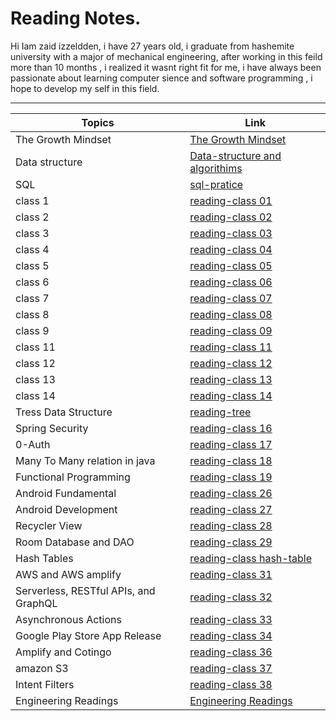 # Reading Notes.

Hi Iam zaid izzeldden, i have 27 years old, i graduate from hashemite university with a major of mechanical engineering, after working in this feild more than 10 months , i realized it wasnt right fit for me, i have always been passionate about learning computer sience and software programming , i hope to develop my self in this field. 

---


| Topics                                | Link                                                          |
|---------------------------------------|---------------------------------------------------------------|
| The Growth Mindset                    | [The Growth Mindset](grouthMindmd)                            |
| Data structure                        | [Data-structure and algorithims](data-tructure-algorithimsmd) |
| SQL                                   | [sql-pratice](sql-practicingmd)                               |
| class 1                               | [reading-class 01](reading-class01md)                         |
| class 2                               | [reading-class 02](reading-class02md)                         |
| class 3                               | [reading-class 03](reading-class03md)                         |
| class 4                               | [reading-class 04](reading-class04.md)                        |
| class 5                               | [reading-class 05](reading-class05.md)                        |
| class 6                               | [reading-class 06](reading-class06.md)                        |
| class 7                               | [reading-class 07](reading-class07.md)                        |
| class 8                               | [reading-class 08](reading-class08.md)                        |
| class 9                               | [reading-class 09](reading-class09.md)                        |
| class 11                              | [reading-class 11](reading-class11.md)                        |
| class 12                              | [reading-class 12](reading-class12.md)                        |
| class 13                              | [reading-class 13](reading-class13.md)                        |
| class 14                              | [reading-class 14](reading-class14.md)                        |
| Tress Data Structure                  | [reading-tree](reading-trees.md)                              |
| Spring Security                       | [reading-class 16](reading-class15.md)                        |
| 0-Auth                                | [reading-class 17](reading-class17.md)                        |
| Many To Many relation in java         | [reading-class 18](reading-class18.md)                        |
| Functional Programming                | [reading-class 19](reading-class19.md)                        |
| Android Fundamental                   | [reading-class 26](reading-class26.md)                        |
| Android Development                   | [reading-class 27](reading-class27.md)                        |
| Recycler View                         | [reading-class 28](reading-class28.md)                        |
| Room Database and DAO                 | [reading-class 29](reading-class29.md)                        |
| Hash Tables                           | [reading-class hash-table](reading-hash-tables.md)            |
| AWS and AWS amplify                   | [reading-class 31](reading-class31.md)                        |
| Serverless, RESTful APIs, and GraphQL | [reading-class 32](reading-class32.md)                        |
| Asynchronous Actions                  | [reading-class 33](reading-class33.md)                        |
| Google Play Store App Release         | [reading-class 34](reading-class34.md)                        |
| Amplify and Cotingo                   | [reading-class 36](reading-class36.md)                        |
| amazon S3                             | [reading-class 37](reading-class37.md)                        |
| Intent Filters                        | [reading-class 38](reading-class38.md)                        |
| Engineering Readings                  | [Engineering Readings](engineering-reading.md)                |


